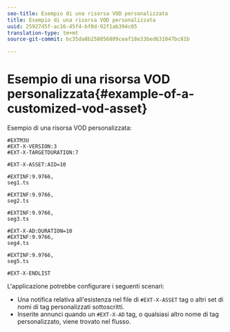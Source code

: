 ```yaml
---
seo-title: Esempio di una risorsa VOD personalizzata
title: Esempio di una risorsa VOD personalizzata
uuid: 25927d5f-ac16-45f4-bf0d-92f1ab394c05
translation-type: tm+mt
source-git-commit: bc35da8b258056809ceaf18e33bed631047bc81b

---
```



# Esempio di una risorsa VOD personalizzata{#example-of-a-customized-vod-asset}

Esempio di una risorsa VOD personalizzata:

```
#EXTM3U
#EXT-X-VERSION:3
#EXT-X-TARGETDURATION:7
 
#EXT-X-ASSET:AID=10
 
#EXTINF:9.9766,
seg1.ts
 
#EXTINF:9.9766,
seg2.ts
 
#EXTINF:9.9766,
seg3.ts
 
#EXT-X-AD:DURATION=10
#EXTINF:9.9766,
seg4.ts
 
#EXTINF:9.9766,
seg5.ts
 
#EXT-X-ENDLIST
```

L&#39;applicazione potrebbe configurare i seguenti scenari:

* Una notifica relativa all&#39;esistenza nel file di `#EXT-X-ASSET` tag o altri set di nomi di tag personalizzati sottoscritti.
* Inserite annunci quando un `#EXT-X-AD` tag, o qualsiasi altro nome di tag personalizzato, viene trovato nel flusso.

